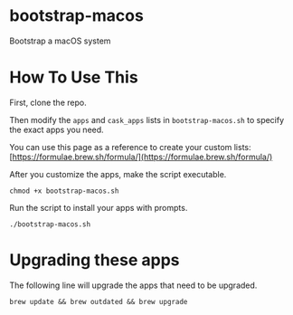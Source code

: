 # bootstrap-macos

Bootstrap a macOS system

# How To Use This

First, clone the repo.

Then modify the `apps` and `cask_apps` lists in `bootstrap-macos.sh` to specify the exact apps you need.

You can use this page as a reference to create your custom lists: [https://formulae.brew.sh/formula/](https://formulae.brew.sh/formula/)

After you customize the apps, make the script executable.

`chmod +x bootstrap-macos.sh`

Run the script to install your apps with prompts.

`./bootstrap-macos.sh`

# Upgrading these apps

The following line will upgrade the apps that need to be upgraded.

`brew update && brew outdated && brew upgrade`

